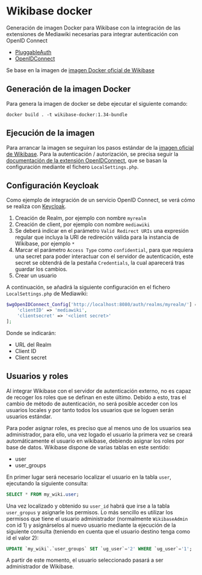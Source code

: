 # Wikibase docker

Generación de imagen Docker para Wikibase con la integración de las extensiones de Mediawiki necesarias para integrar autenticación con OpenID Connect

* [PluggableAuth](https://www.mediawiki.org/wiki/Extension:PluggableAuth)
* [OpenIDConnect](https://www.mediawiki.org/wiki/Extension:OpenID_Connect)

Se base en la imagen de [imagen Docker oficial de Wikibase](https://hub.docker.com/r/wikibase/wikibase)

## Generación de la imagen Docker

Para genera la imagen de docker se debe ejecutar el siguiente comando:

```
docker build . -t wikibase-docker:1.34-bundle
```

## Ejecución de la imagen

Para arrancar la imagen se seguiran los pasos estándar de la [imagen oficial de Wikibase](https://hub.docker.com/r/wikibase/wikibase). Para la autenticación / autorización, se precisa seguir la [documentación de la extensión OpenIDConnect](https://www.mediawiki.org/wiki/Extension:OpenID_Connect), que se basan la configuración mediante el fichero `LocalSettings.php`.

##  Configuración Keycloak

Como ejemplo de integración de un servicio OpenID Connect, se verá cómo se realiza con [Keycloak](https://www.keycloak.org/).

1. Creación de Realm, por ejemplo con nombre `myrealm`
2. Creación de client, por ejemplo con nombre `mediawiki`
  1. Se deberá indicar en el parámetro `Valid Redirect URIs` una expresión regular que incluya la URI de redireción válida para la instancia de Wikibase, por ejemplo `*`
  2. Marcar el parámetro `Access Type` como `confidential`, para que requiera una secret para poder interactuar con el servidor de autenticación, este secret se obtendrá de la pestaña `Credentials`, la cual aparecerá tras guardar los cambios.
3. Crear un usuario

A continuación, se añadirá la siguiente configuración en el fichero `LocalSettings.php` de Mediawiki:

```php
$wgOpenIDConnect_Config['http://localhost:8080/auth/realms/myrealm/'] = [
	'clientID' => 'mediawiki',
	'clientsecret' => '<client secret>'
];
```

Donde se indicarán:

* URL del Realm
* Client ID
* Client secret

## Usuarios y roles

Al integrar Wikibase con el servidor de autenticación externo, no es capaz de recoger los roles que se definan en este último. Debido a esto, tras el cambio de método de autenticación, no será posible acceder con los usuarios locales y por tanto todos los usuarios que se loguen serán usuarios estándar.

Para poder asignar roles, es preciso que al menos uno de los usuarios sea administrador, para ello, una vez logado el usuario la primera vez se creará automáticamente el usuario en wikibase, debiendo asignar los roles por base de datos. Wikibase dispone de varias tablas en este sentido:

- user
- user_groups

En primer lugar será necesario localizar el usuario en la tabla `user`, ejecutando la siguiente consulta:

```sql
SELECT * FROM my_wiki.user;
```

Una vez localizado y obtenido su `user_id` habrá que irse a la tabla `user_gropus` y asignarle los permisos. Lo más sencillo es utilizar los permisos que tiene el usuario administrador (normalmente `WikibaseAdmin` con id 1) y asignárselos al nuevo usuario mediante la ejecución de la siguiente consulta (teniendo en cuenta que el usuario destino tenga como id el valor 2):

```sql
UPDATE `my_wiki`.`user_groups` SET `ug_user`='2' WHERE `ug_user`='1';
```

A partir de este momento, el usuario seleccionado pasará a ser administrador de Wikibase.
